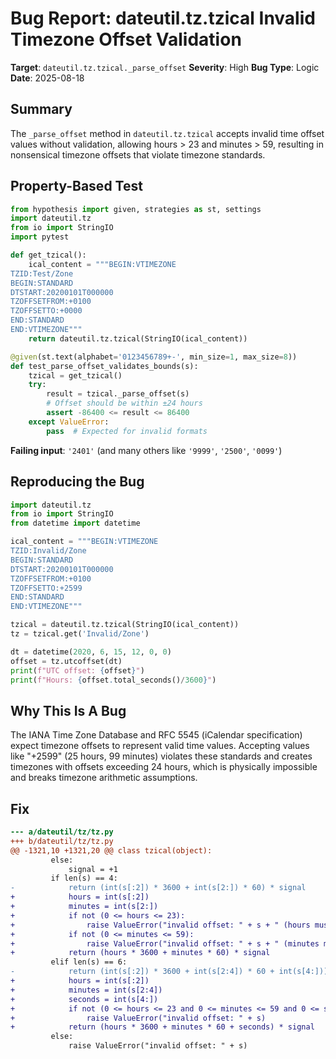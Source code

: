 # Bug Report: dateutil.tz.tzical Invalid Timezone Offset Validation

**Target**: `dateutil.tz.tzical._parse_offset`
**Severity**: High
**Bug Type**: Logic
**Date**: 2025-08-18

## Summary

The `_parse_offset` method in `dateutil.tz.tzical` accepts invalid time offset values without validation, allowing hours > 23 and minutes > 59, resulting in nonsensical timezone offsets that violate timezone standards.

## Property-Based Test

```python
from hypothesis import given, strategies as st, settings
import dateutil.tz
from io import StringIO
import pytest

def get_tzical():
    ical_content = """BEGIN:VTIMEZONE
TZID:Test/Zone
BEGIN:STANDARD
DTSTART:20200101T000000
TZOFFSETFROM:+0100
TZOFFSETTO:+0000
END:STANDARD
END:VTIMEZONE"""
    return dateutil.tz.tzical(StringIO(ical_content))

@given(st.text(alphabet='0123456789+-', min_size=1, max_size=8))
def test_parse_offset_validates_bounds(s):
    tzical = get_tzical()
    try:
        result = tzical._parse_offset(s)
        # Offset should be within ±24 hours
        assert -86400 <= result <= 86400
    except ValueError:
        pass  # Expected for invalid formats
```

**Failing input**: `'2401'` (and many others like `'9999'`, `'2500'`, `'0099'`)

## Reproducing the Bug

```python
import dateutil.tz
from io import StringIO
from datetime import datetime

ical_content = """BEGIN:VTIMEZONE
TZID:Invalid/Zone  
BEGIN:STANDARD
DTSTART:20200101T000000
TZOFFSETFROM:+0100
TZOFFSETTO:+2599
END:STANDARD
END:VTIMEZONE"""

tzical = dateutil.tz.tzical(StringIO(ical_content))
tz = tzical.get('Invalid/Zone')

dt = datetime(2020, 6, 15, 12, 0, 0)
offset = tz.utcoffset(dt)
print(f"UTC offset: {offset}")
print(f"Hours: {offset.total_seconds()/3600}")
```

## Why This Is A Bug

The IANA Time Zone Database and RFC 5545 (iCalendar specification) expect timezone offsets to represent valid time values. Accepting values like "+2599" (25 hours, 99 minutes) violates these standards and creates timezones with offsets exceeding 24 hours, which is physically impossible and breaks timezone arithmetic assumptions.

## Fix

```diff
--- a/dateutil/tz/tz.py
+++ b/dateutil/tz/tz.py
@@ -1321,10 +1321,20 @@ class tzical(object):
         else:
             signal = +1
         if len(s) == 4:
-            return (int(s[:2]) * 3600 + int(s[2:]) * 60) * signal
+            hours = int(s[:2])
+            minutes = int(s[2:])
+            if not (0 <= hours <= 23):
+                raise ValueError("invalid offset: " + s + " (hours must be 0-23)")
+            if not (0 <= minutes <= 59):
+                raise ValueError("invalid offset: " + s + " (minutes must be 0-59)")
+            return (hours * 3600 + minutes * 60) * signal
         elif len(s) == 6:
-            return (int(s[:2]) * 3600 + int(s[2:4]) * 60 + int(s[4:])) * signal
+            hours = int(s[:2])
+            minutes = int(s[2:4])
+            seconds = int(s[4:])
+            if not (0 <= hours <= 23 and 0 <= minutes <= 59 and 0 <= seconds <= 59):
+                raise ValueError("invalid offset: " + s)
+            return (hours * 3600 + minutes * 60 + seconds) * signal
         else:
             raise ValueError("invalid offset: " + s)
```